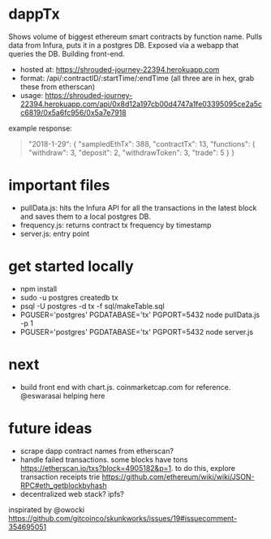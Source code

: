 # dappTx

Shows volume of biggest ethereum smart contracts by function name. Pulls data from 
Infura, puts it in a postgres DB. Exposed via a webapp that queries the DB. Building front-end. 

* hosted at: https://shrouded-journey-22394.herokuapp.com
* format: /api/:contractID/:startTime/:endTime (all three are in hex, grab these from etherscan)
* usage: https://shrouded-journey-22394.herokuapp.com/api/0x8d12a197cb00d4747a1fe03395095ce2a5cc6819/0x5a6fc956/0x5a7e7918

example response: 
>"2018-1-29": {
>    "sampledEthTx": 388,
>    "contractTx": 13,
>    "functions": {
>      "withdraw": 3,
>      "deposit": 2,
>      "withdrawToken": 3,
>      "trade": 5
>    }
>  }

# important files

* pullData.js: hits the Infura API for all the transactions in the latest block and saves them to a local postgres DB. 
* frequency.js: returns contract tx frequency by timestamp
* server.js: entry point 

# get started locally

- npm install
- sudo -u postgres createdb tx
- psql -U postgres -d tx -f sql/makeTable.sql
- PGUSER='postgres' PGDATABASE='tx' PGPORT=5432 node pullData.js -p 1
- PGUSER='postgres' PGDATABASE='tx' PGPORT=5432 node server.js

# next

- build front end with chart.js. coinmarketcap.com for reference. @eswarasai helping here  

# future ideas

- scrape dapp contract names from etherscan?
- handle failed transactions. some blocks have tons https://etherscan.io/txs?block=4905182&p=1.
    to do this, explore transaction receipts trie https://github.com/ethereum/wiki/wiki/JSON-RPC#eth_getblockbyhash
- decentralized web stack? ipfs? 

inspirated by @owocki https://github.com/gitcoinco/skunkworks/issues/19#issuecomment-354695051
